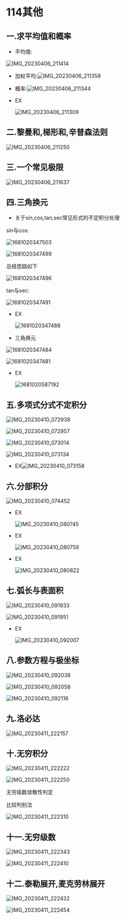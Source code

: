 # 114其他

## 一.求平均值和概率 

* 平均值:

![IMG_20230406_211414](assets/IMG_20230406_211414.jpg)

* 加权平均:![IMG_20230406_211358](assets/IMG_20230406_211358.jpg)

* 概率:![IMG_20230406_211344](assets/IMG_20230406_211344.jpg)

* EX

  ![IMG_20230406_211309](assets/IMG_20230406_211309.jpg)

## 二.黎曼和,梯形和,辛普森法则

![IMG_20230406_211250](assets/IMG_20230406_211250.jpg)

## 三.一个常见极限

![IMG_20230406_211637](assets/IMG_20230406_211637.jpg)

## 四.三角换元

* 关于sin,cos,tan,sec常见形式的不定积分处理

sin与cos:

![1681020347503](assets/1681020347503.jpg)

![1681020347499](assets/1681020347499.jpg)

总结思路如下

![1681020347496](assets/1681020347496.jpg)

tan与sec:

![1681020347491](assets/1681020347491.jpg)

* EX

  ![1681020347488](assets/1681020347488.jpg)

* 三角换元

![1681020347484](assets/1681020347484.jpg)

![1681020347481](assets/1681020347481.jpg)

* EX

  ![1681020587192](assets/1681020587192.jpg)

## 五.多项式分式不定积分

![IMG_20230410_072938](assets/IMG_20230410_072938.jpg)

![IMG_20230410_072957](assets/IMG_20230410_072957.jpg)

![IMG_20230410_073014](assets/IMG_20230410_073014.jpg)

![IMG_20230410_073134](assets/IMG_20230410_073134.jpg)

* EX![IMG_20230410_073158](assets/IMG_20230410_073158.jpg)

## 六.分部积分

![IMG_20230410_074452](assets/IMG_20230410_074452.jpg)

* EX

  ![IMG_20230410_080745](assets/IMG_20230410_080745.jpg)
  
* EX

  ![IMG_20230410_080759](assets/IMG_20230410_080759.jpg)

* EX

  ![IMG_20230410_080822](assets/IMG_20230410_080822.jpg)

## 七.弧长与表面积

![IMG_20230410_091933](assets/IMG_20230410_091933.jpg)

![IMG_20230410_091951](assets/IMG_20230410_091951.jpg)

* EX

  ![IMG_20230410_092007](assets/IMG_20230410_092007.jpg)

## 八.参数方程与极坐标

![IMG_20230410_092038](assets/IMG_20230410_092038.jpg)

![IMG_20230410_092058](assets/IMG_20230410_092058.jpg)

![IMG_20230410_092116](assets/IMG_20230410_092116.jpg)

## 九.洛必达

![IMG_20230411_222157](assets/IMG_20230411_222157.jpg)

## 十.无穷积分

![IMG_20230411_222222](assets/IMG_20230411_222222.jpg)

![IMG_20230411_222250](assets/IMG_20230411_222250.jpg)

无穷级数敛散性判定

比较判别法

![IMG_20230411_222310](assets/IMG_20230411_222310.jpg)

## 十一.无穷级数

![IMG_20230411_222343](assets/IMG_20230411_222343.jpg)

![IMG_20230411_222410](assets/IMG_20230411_222410.jpg)

## 十二.泰勒展开,麦克劳林展开

![IMG_20230411_222432](assets/IMG_20230411_222432.jpg)

![IMG_20230411_222454](assets/IMG_20230411_222454.jpg)
